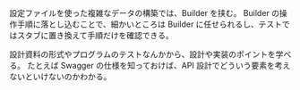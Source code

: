 設定ファイルを使った複雑なデータの構築では、Builder を挟む。
Builder の操作手順に落とし込むことで、細かいところは Builder に任せられるし、テストではスタブに置き換えて手順だけを確認できる。

設計資料の形式やプログラムのテストなんかから、設計や実装のポイントを学べる。
たとえば Swagger の仕様を知っておけば、API 設計でどういう要素を考えないといけないのかわかる。
